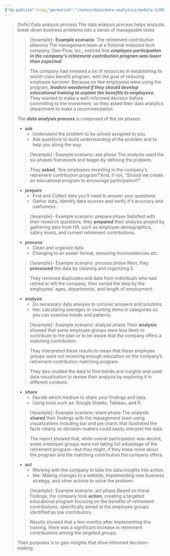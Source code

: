 ```yaml
---
{"dg-publish":true,"permalink":"/notes/data/data-analytics/module-1/001-six-phases-of-data-analysis/","created":"2025-07-13T15:24:50.087+08:00"}
---
```





> [!info] Data analysis process
> The data analysis process helps analysts break down business problems into a series of manageable tasks
> > [!example]- __Example scenario__: The retirement contribution dilemma
> > The management team at a fictional midsized tech company, Geo-Flow, Inc., noticed that ___employee participation in the company’s retirement contribution program was lower than expected___. 
> > 
> > The company had invested a lot of resources in establishing its world-class benefit program, with the goal of reducing employee turnover. Because so few employees were using the program, ___leaders wondered if they should develop educational training to explain the benefits to employees.___ They wanted to make a well-informed decision before committing to the investment, so they asked their data analytics department to make a recommendation.
> 
> The ___data analysis process___ is composed of the six phases:
> - __ask__
> 	- Understand the problem to be solved assigned to you.
> 	- Ask questions to build understanding of the problem and to help you along the way.
> 
> > [!example]- Example scenario: ask phase
> > The analysts used the six phases framework and began by defining the problem. 
> > 
> > They **asked**, “Are employees investing in the company's retirement contribution program?”And, if not, “Should we create an educational program to encourage participation?” 
> > 
> - __prepare__
> 	- Find and Collect data you'll need to answer your questions.
> 	- Gather data, Identify data sources and verify it's accuracy and usefulness.
> 
>> [!example]- Example scenario: prepare phase
>>  Satisfied with their research questions, they **prepared** their analysis project by gathering data from HR, such as employee demographics, salary levels, and current retirement contributions.
>> 
>
> - __process__
> 	- Clean and organize data
> 	- Changing to an easier format, removing inconsistencies etc.
> 
>> [!example]- Example scenario: process phase
>> Next, they **processed** the data by cleaning and organizing it. 
>> 
>> They removed duplicates and data from individuals who had retired or left the company, then sorted the data by the employees’ ages, departments, and length of employment.
> 
> - __analyze__
> 	- Do necessary data analysis to uncover answers and solutions.
> 	- like: calculating averages or counting items in categories so you can examine trends and patterns.
> 
>> [!example]- Example scenario: analyze phase
>> Their **analysis** showed that some employee groups were less likely to contribute to the plan or to be aware that the company offers a matching contribution. 
>> 
>> They interpreted these results to mean that these employee groups were not receiving enough education on the company’s retirement contribution matching program. 
>> 
>> They also studied the data to find trends and insights and used data visualization to review their analysis by exploring it in different contexts.
> 
> - __share__
> 	- Decide which medium to share your findings and data.
> 	- Using tools such as: Google Sheets, Tableau, and R.
> 
>> [!example]- Example scenario: share phase
>> The analysts **shared** their findings with the management team using visualizations including bar and pie charts that illustrated the facts clearly so decision-makers could easily interpret the data. 
>> 
>> The report showed that, while overall participation was decent, some employee groups were not taking full advantage of the retirement program—but they might, if they knew more about the program and the matching contribution the company offers.
> 
> 
> - __act__ 
> 	- Working with the company to take the data  insights into action.
> 	- like: Making changes to a website,  Implementing new business strategy, and other actions to solve the problem.
> 
>> [!example]- Example scenario: act phase
>> Based on these findings, the company took **action**, creating a targeted educational program focusing on the benefits of retirement contributions, specifically aimed at the employee groups identified as low contributors. 
>> 
>> Results showed that a few months after implementing this training, there was a significant increase in retirement contributions among the targeted groups.
> 
> Their purposes is to gain insights that drive informed decision-making.


